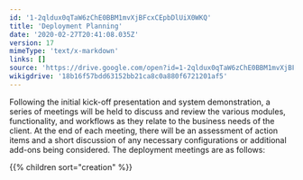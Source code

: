 ```yaml
---
id: '1-2qldux0qTaW6zChE0BBM1mvXjBFcxCEpbDlUiX0WKQ'
title: 'Deployment Planning'
date: '2020-02-27T20:41:08.035Z'
version: 17
mimeType: 'text/x-markdown'
links: []
source: 'https://drive.google.com/open?id=1-2qldux0qTaW6zChE0BBM1mvXjBFcxCEpbDlUiX0WKQ'
wikigdrive: '18b16f57bdd63152bb21ca8c0a880f6721201af5'
---
```

Following the initial kick-off presentation and system demonstration, a series of meetings will be held to discuss and review the various modules, functionality, and workflows as they relate to the business needs of the client. At the end of each meeting, there will be an assessment of action items and a short discussion of any necessary configurations or additional add-ons being considered. The deployment meetings are as follows:

{{% children sort="creation" %}}
